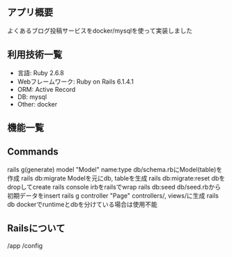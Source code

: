 
## アプリ概要
よくあるブログ投稿サービスをdocker/mysqlを使って実装しました


## 利用技術一覧
- 言語: Ruby 2.6.8
- Webフレームワーク: Ruby on Rails 6.1.4.1
- ORM: Active Record
- DB: mysql
- Other: docker

## 機能一覧


## Commands
rails g(generate) model "Model" name:type
    db/schema.rbにModel(table)を作成
rails db:migrate
    Modelを元にdb, tableを生成
rails db:migrate:reset
    dbをdropしてcreate
rails console
    irbをrailsでwrap
rails db:seed
    db/seed.rbから初期データをinsert
rails g controller "Page"
    controllers/, views/に生成
rails db
    dockerでruntimeとdbを分けている場合は使用不能



## Railsについて
/app
/config


